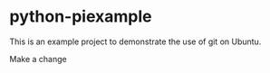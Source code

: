 # python-piexample
This is an example project to demonstrate the use of git on Ubuntu.

Make a change

